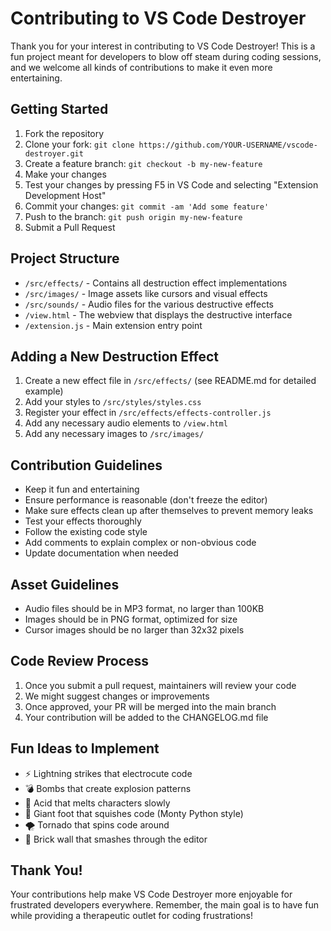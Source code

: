 # Contributing to VS Code Destroyer

Thank you for your interest in contributing to VS Code Destroyer! This is a fun project meant for developers to blow off steam during coding sessions, and we welcome all kinds of contributions to make it even more entertaining.

## Getting Started

1. Fork the repository
2. Clone your fork: `git clone https://github.com/YOUR-USERNAME/vscode-destroyer.git`
3. Create a feature branch: `git checkout -b my-new-feature`
4. Make your changes
5. Test your changes by pressing F5 in VS Code and selecting "Extension Development Host"
6. Commit your changes: `git commit -am 'Add some feature'`
7. Push to the branch: `git push origin my-new-feature`
8. Submit a Pull Request

## Project Structure

- `/src/effects/` - Contains all destruction effect implementations
- `/src/images/` - Image assets like cursors and visual effects
- `/src/sounds/` - Audio files for the various destructive effects
- `/view.html` - The webview that displays the destructive interface
- `/extension.js` - Main extension entry point

## Adding a New Destruction Effect

1. Create a new effect file in `/src/effects/` (see README.md for detailed example)
2. Add your styles to `/src/styles/styles.css`
3. Register your effect in `/src/effects/effects-controller.js`
4. Add any necessary audio elements to `/view.html`
5. Add any necessary images to `/src/images/`

## Contribution Guidelines

- Keep it fun and entertaining
- Ensure performance is reasonable (don't freeze the editor)
- Make sure effects clean up after themselves to prevent memory leaks
- Test your effects thoroughly
- Follow the existing code style
- Add comments to explain complex or non-obvious code
- Update documentation when needed

## Asset Guidelines

- Audio files should be in MP3 format, no larger than 100KB
- Images should be in PNG format, optimized for size
- Cursor images should be no larger than 32x32 pixels

## Code Review Process

1. Once you submit a pull request, maintainers will review your code
2. We might suggest changes or improvements
3. Once approved, your PR will be merged into the main branch
4. Your contribution will be added to the CHANGELOG.md file

## Fun Ideas to Implement

- ⚡ Lightning strikes that electrocute code
- 💣 Bombs that create explosion patterns
- 🧪 Acid that melts characters slowly
- 🦶 Giant foot that squishes code (Monty Python style)
- 🌪️ Tornado that spins code around
- 🧱 Brick wall that smashes through the editor

## Thank You!

Your contributions help make VS Code Destroyer more enjoyable for frustrated developers everywhere. Remember, the main goal is to have fun while providing a therapeutic outlet for coding frustrations!
